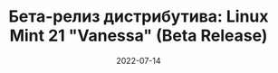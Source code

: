---
layout: post
title: "Бета-релиз дистрибутива: Linux Mint 21 \"Vanessa\" (Beta Release)"
date: 2022-07-14   
---